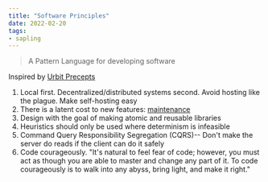 ```yaml
---
title: "Software Principles"
date: 2022-02-20
tags:
- sapling
---
```


> A Pattern Language for developing software

Inspired by [Urbit Precepts](https://urbit.org/docs/development/precepts)

1. Local first. Decentralized/distributed systems second. Avoid hosting like the plague. Make self-hosting easy
2. There is a latent cost to new features: [maintenance](thoughts/maintenance.md)
3. Design with the goal of making atomic and reusable libraries
4. Heuristics should only be used where determinism is infeasible
5. Command Query Responsibility Segregation (CQRS)-- Don't make the server do reads if the client can do it safely
6. Code courageously. "It's natural to feel fear of code; however, you must act as though you are able to master and change any part of it. To code courageously is to walk into any abyss, bring light, and make it right."